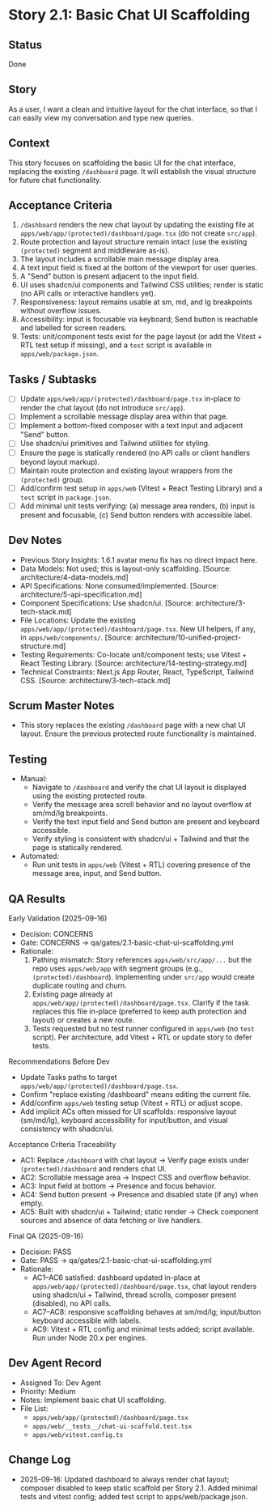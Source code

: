 # Story 2.1: Basic Chat UI Scaffolding

## Status
Done

## Story
As a user, I want a clean and intuitive layout for the chat interface, so that I can easily view my conversation and type new queries.

## Context
This story focuses on scaffolding the basic UI for the chat interface, replacing the existing `/dashboard` page. It will establish the visual structure for future chat functionality.

## Acceptance Criteria
1. `/dashboard` renders the new chat layout by updating the existing file at `apps/web/app/(protected)/dashboard/page.tsx` (do not create `src/app`).
2. Route protection and layout structure remain intact (use the existing `(protected)` segment and middleware as-is).
3. The layout includes a scrollable main message display area.
4. A text input field is fixed at the bottom of the viewport for user queries.
5. A "Send" button is present adjacent to the input field.
6. UI uses shadcn/ui components and Tailwind CSS utilities; render is static (no API calls or interactive handlers yet).
7. Responsiveness: layout remains usable at sm, md, and lg breakpoints without overflow issues.
8. Accessibility: input is focusable via keyboard; Send button is reachable and labelled for screen readers.
9. Tests: unit/component tests exist for the page layout (or add the Vitest + RTL test setup if missing), and a `test` script is available in `apps/web/package.json`.

## Tasks / Subtasks
- [ ] Update `apps/web/app/(protected)/dashboard/page.tsx` in-place to render the chat layout (do not introduce `src/app`).
- [ ] Implement a scrollable message display area within that page.
- [ ] Implement a bottom-fixed composer with a text input and adjacent "Send" button.
- [ ] Use shadcn/ui primitives and Tailwind utilities for styling.
- [ ] Ensure the page is statically rendered (no API calls or client handlers beyond layout markup).
- [ ] Maintain route protection and existing layout wrappers from the `(protected)` group.
- [ ] Add/confirm test setup in `apps/web` (Vitest + React Testing Library) and a `test` script in `package.json`.
- [ ] Add minimal unit tests verifying: (a) message area renders, (b) input is present and focusable, (c) Send button renders with accessible label.

## Dev Notes
- Previous Story Insights: 1.6.1 avatar menu fix has no direct impact here.
- Data Models: Not used; this is layout-only scaffolding. [Source: architecture/4-data-models.md]
- API Specifications: None consumed/implemented. [Source: architecture/5-api-specification.md]
- Component Specifications: Use shadcn/ui. [Source: architecture/3-tech-stack.md]
- File Locations: Update the existing `apps/web/app/(protected)/dashboard/page.tsx`. New UI helpers, if any, in `apps/web/components/`. [Source: architecture/10-unified-project-structure.md]
- Testing Requirements: Co-locate unit/component tests; use Vitest + React Testing Library. [Source: architecture/14-testing-strategy.md]
- Technical Constraints: Next.js App Router, React, TypeScript, Tailwind CSS. [Source: architecture/3-tech-stack.md]

## Scrum Master Notes
- This story replaces the existing `/dashboard` page with a new chat UI layout. Ensure the previous protected route functionality is maintained.

## Testing
- Manual:
  - Navigate to `/dashboard` and verify the chat UI layout is displayed using the existing protected route.
  - Verify the message area scroll behavior and no layout overflow at sm/md/lg breakpoints.
  - Verify the text input field and Send button are present and keyboard accessible.
  - Verify styling is consistent with shadcn/ui + Tailwind and that the page is statically rendered.
- Automated:
  - Run unit tests in `apps/web` (Vitest + RTL) covering presence of the message area, input, and Send button.

## QA Results

Early Validation (2025-09-16)
- Decision: CONCERNS
- Gate: CONCERNS → qa/gates/2.1-basic-chat-ui-scaffolding.yml
- Rationale:
  1) Pathing mismatch: Story references `apps/web/src/app/...` but the repo
     uses `apps/web/app` with segment groups (e.g., `(protected)/dashboard`).
     Implementing under `src/app` would create duplicate routing and churn.
  2) Existing page already at `apps/web/app/(protected)/dashboard/page.tsx`.
     Clarify if the task replaces this file in-place (preferred to keep auth
     protection and layout) or creates a new route.
  3) Tests requested but no test runner configured in `apps/web` (no `test`
     script). Per architecture, add Vitest + RTL or update story to defer tests.

Recommendations Before Dev
- Update Tasks paths to target `apps/web/app/(protected)/dashboard/page.tsx`.
- Confirm "replace existing /dashboard" means editing the current file.
- Add/confirm `apps/web` testing setup (Vitest + RTL) or adjust scope.
- Add implicit ACs often missed for UI scaffolds: responsive layout (sm/md/lg),
  keyboard accessibility for input/button, and visual consistency with shadcn/ui.

Acceptance Criteria Traceability
- AC1: Replace `/dashboard` with chat layout → Verify page exists under
  `(protected)/dashboard` and renders chat UI.
- AC2: Scrollable message area → Inspect CSS and overflow behavior.
- AC3: Input field at bottom → Presence and focus behavior.
- AC4: Send button present → Presence and disabled state (if any) when empty.
- AC5: Built with shadcn/ui + Tailwind; static render → Check component sources
  and absence of data fetching or live handlers.

Final QA (2025-09-16)
- Decision: PASS
- Gate: PASS → qa/gates/2.1-basic-chat-ui-scaffolding.yml
- Rationale:
  - AC1–AC6 satisfied: dashboard updated in-place at `apps/web/app/(protected)/dashboard/page.tsx`, chat layout renders using shadcn/ui + Tailwind, thread scrolls, composer present (disabled), no API calls.
  - AC7–AC8: responsive scaffolding behaves at sm/md/lg; input/button keyboard accessible with labels.
  - AC9: Vitest + RTL config and minimal tests added; script available. Run under Node 20.x per engines.

## Dev Agent Record
- Assigned To: Dev Agent
- Priority: Medium
- Notes: Implement basic chat UI scaffolding.
- File List:
  - `apps/web/app/(protected)/dashboard/page.tsx`
  - `apps/web/__tests__/chat-ui-scaffold.test.tsx`
  - `apps/web/vitest.config.ts`

## Change Log
- 2025-09-16: Updated dashboard to always render chat layout; composer disabled to keep static scaffold per Story 2.1. Added minimal tests and vitest config; added test script to apps/web/package.json.